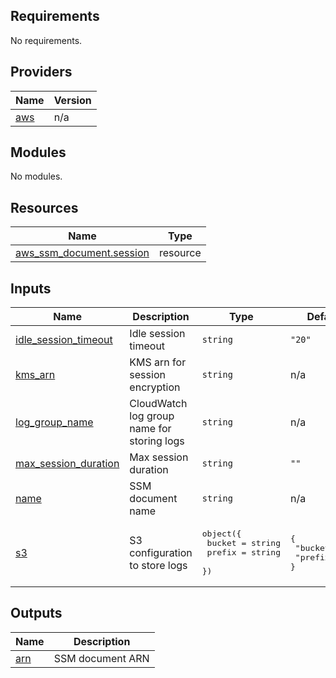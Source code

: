 ## Requirements

No requirements.

## Providers

| Name | Version |
|------|---------|
| <a name="provider_aws"></a> [aws](#provider\_aws) | n/a |

## Modules

No modules.

## Resources

| Name | Type |
|------|------|
| [aws_ssm_document.session](https://registry.terraform.io/providers/hashicorp/aws/latest/docs/resources/ssm_document) | resource |

## Inputs

| Name | Description | Type | Default | Required |
|------|-------------|------|---------|:--------:|
| <a name="input_idle_session_timeout"></a> [idle\_session\_timeout](#input\_idle\_session\_timeout) | Idle session timeout | `string` | `"20"` | no |
| <a name="input_kms_arn"></a> [kms\_arn](#input\_kms\_arn) | KMS arn for session encryption | `string` | n/a | yes |
| <a name="input_log_group_name"></a> [log\_group\_name](#input\_log\_group\_name) | CloudWatch log group name for storing logs | `string` | n/a | yes |
| <a name="input_max_session_duration"></a> [max\_session\_duration](#input\_max\_session\_duration) | Max session duration | `string` | `""` | no |
| <a name="input_name"></a> [name](#input\_name) | SSM document name | `string` | n/a | yes |
| <a name="input_s3"></a> [s3](#input\_s3) | S3 configuration to store logs | <pre>object({<br>    bucket = string<br>    prefix = string<br>  })</pre> | <pre>{<br>  "bucket": "",<br>  "prefix": ""<br>}</pre> | no |

## Outputs

| Name | Description |
|------|-------------|
| <a name="output_arn"></a> [arn](#output\_arn) | SSM document ARN |
